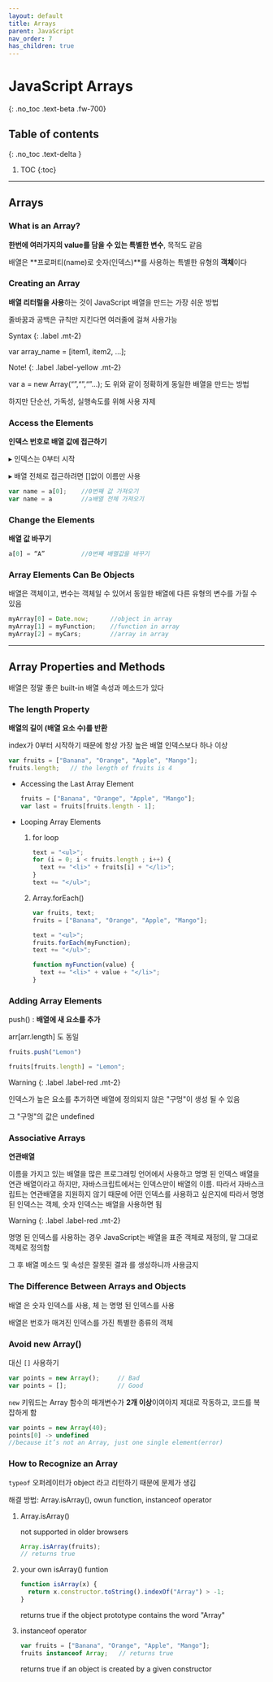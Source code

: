 ```yaml
---
layout: default
title: Arrays
parent: JavaScript
nav_order: 7
has_children: true
---
```


# JavaScript Arrays
{: .no_toc .text-beta .fw-700}

## Table of contents
{: .no_toc .text-delta }

1. TOC
{:toc}

---

## Arrays

### What is an Array?

**한번에 여러가지의 value를 담을 수 있는 특별한 변수**, 목적도 같음

배열은 **프로퍼티(name)로 숫자(인덱스)**를 사용하는 특별한 유형의 **객체**이다

### Creating an Array

**배열 리터럴을 사용**하는 것이 JavaScript 배열을 만드는 가장 쉬운 방법

줄바꿈과 공백은 규칙만 지킨다면 여러줄에 걸쳐 사용가능

Syntax
{: .label .mt-2}
<div class="code-example" markdown="1">
var array_name = [item1, item2, ...];
</div>

Note!
{: .label .label-yellow .mt-2}
<div class="code-example" markdown="1">
var a = new Array(“”,“”,“”...); 도 위와 같이 정확하게 동일한 배열을 만드는 방법

하지만 단순선, 가독성, 실행속도를 위해 사용 자제
</div>

### Access the Elements

**인덱스 번호로 배열 값에 접근하기**

&#9656; 인덱스는 0부터 시작

&#9656; 배열 전체로 접근하려면 []없이 이름만 사용

```js
var name = a[0];    //0번째 값 가져오기
var name = a        //a배열 전체 가져오기
```

### Change the Elements

**배열 값 바꾸기**

```js
a[0] = “A”          //0번째 배열값을 바꾸기
```

### Array Elements Can Be Objects

배열은 객체이고, 변수는 객체일 수 있어서 동일한 배열에 다른 유형의 변수를 가질 수 있음

```js
myArray[0] = Date.now;      //object in array
myArray[1] = myFunction;    //function in array
myArray[2] = myCars;        //array in array
```

---

## Array Properties and Methods

배열은 정말 좋은 built-in 배열 속성과 메소드가 있다

### The length Property

**배열의 길이 (배열 요소 수)를 반환**

index가 0부터 시작하기 때문에 항상 가장 높은 배열 인덱스보다 하나 이상

```js
var fruits = ["Banana", "Orange", "Apple", "Mango"];
fruits.length;   // the length of fruits is 4
```

* Accessing the Last Array Element

    ```js
    fruits = ["Banana", "Orange", "Apple", "Mango"];
    var last = fruits[fruits.length - 1];
    ```
    
* Looping Array Elements

    1. for loop

        ```js
        text = "<ul>";
        for (i = 0; i < fruits.length ; i++) {
          text += "<li>" + fruits[i] + "</li>";
        }
        text += "</ul>";
        ```

    2. Array.forEach()

        ```js
        var fruits, text;
        fruits = ["Banana", "Orange", "Apple", "Mango"];

        text = "<ul>";
        fruits.forEach(myFunction);
        text += "</ul>";

        function myFunction(value) {
          text += "<li>" + value + "</li>";
        }
        ```

### Adding Array Elements

push() : **배열에 새 요소를 추가**

arr[arr.length] 도 동일

```js
fruits.push("Lemon")

fruits[fruits.length] = "Lemon";
```

Warning
{: .label .label-red .mt-2}
<div class="code-example" markdown="1">
인덱스가 높은 요소를 추가하면 배열에 정의되지 않은 "구멍"이 생성 될 수 있음

그 "구멍"의 값은 undefined
</div>

### Associative Arrays

**연관배열**

이름을 가지고 있는 배열을 많은 프로그래밍 언어에서 사용하고 명명 된 인덱스 배열을 연관 배열이라고 하지만, 자바스크립트에서는 인덱스만이 배열의 이름. 따라서 자바스크립트는 연관배열을 지원하지 않기 때문에 어떤 인덱스를 사용하고 싶은지에 따라서 명명된 인덱스는 객체, 숫자 인덱스는 배열을 사용하면 됨

Warning
{: .label .label-red .mt-2}
<div class="code-example" markdown="1">
명명 된 인덱스를 사용하는 경우 JavaScript는 배열을 표준 객체로 재정의, 말 그대로 객체로 정의함

그 후 배열 메소드 및 속성은 잘못된 결과 를 생성하니까 사용금지
</div>

### The Difference Between Arrays and Objects

배열 은 숫자 인덱스를 사용, 체 는 명명 된 인덱스를 사용

배열은 번호가 매겨진 인덱스를 가진 특별한 종류의 객체

### Avoid new Array()

대신 `[]` 사용하기

```js
var points = new Array();     // Bad
var points = [];              // Good 
```

`new` 키워드는 Array 함수의 매개변수가 **2개 이상**이여야지 제대로 작동하고, 코드를 복잡하게 함

```js
var points = new Array(40);  
points[0] -> undefined	
//because it’s not an Array, just one single element(error)
```

### How to Recognize an Array

`typeof` 오퍼레이터가 object 라고 리턴하기 때문에 문제가 생김

해결 방법: Array.isArray(), owun function, instanceof operator

1. Array.isArray()
    
    not supported in older browsers
    
    ```js
    Array.isArray(fruits);   
    // returns true
    ```

2. your own isArray() funtion
    
    ```js
	function isArray(x) {
	  return x.constructor.toString().indexOf("Array") > -1;
	}
    ```
    
    returns true if the object prototype contains the word "Array"
    
3. instanceof operator 
    
    ```js
    var fruits = ["Banana", "Orange", "Apple", "Mango"];
	fruits instanceof Array;   // returns true
    ```
    
    returns true if an object is created by a given constructor

